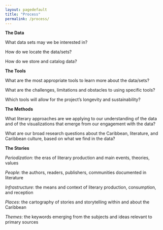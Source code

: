```yaml
---
layout: pagedefault
title: "Process"
permalink: /process/
---
```




__The Data__

What data sets may we be interested in?

How do we locate the data/sets?

How do we store and catalog data?


__The Tools__


What are the most appropriate tools to learn more about the data/sets?

What are the challenges, limitations and obstacles to using specific tools?

Which tools will allow for the project’s longevity and sustainability?



__The Methods__


What literary approaches are we applying to our understanding of the data and of the visualizations that emerge from our engagement with the data?

What are our broad research questions about the Caribbean, literature, and Caribbean culture, based on what we find in the data?



__The Stories__


_Periodization_: the eras of literary production and main events, theories, values

_People_: the authors, readers, publishers, communities documented in literature

_Infrastructure_: the means and context of literary production, consumption, and reception

_Places_: the cartography of stories and storytelling within and about the Caribbean

_Themes_: the keywords emerging from the subjects and ideas relevant to primary sources
